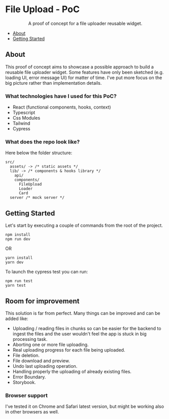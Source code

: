 # File Upload - PoC
<p align="center">
  A proof of concept for a file uploader reusable widget.
</p>

- [About](#about)
- [Getting Started](#getting-started)

## About

This proof of concept aims to showcase a possible approach to build a reusable file uploader widget. 
Some features have only been sketched (e.g. loading UI, error message UI) for matter of time. I've put more focus on the big picture rather than implementation details.

### What technologies have I used for this PoC?
-	React (functional components, hooks, context)
-	Typescript
-	Css Modules
-	Tailwind
- Cypress

### What does the repo look like?

Here below the folder structure:

```
src/
  assets/ -> /* static assets */
  lib/ -> /* components & hooks library */
    api/
    components/
      FileUpload
      Loader
      Card
  server /* mock server */
```

## Getting Started

Let's start by executing a couple of commands from the root of the project.

```
npm install
npm run dev
```

OR

```
yarn install
yarn dev
```

To launch the cypress test you can run:

```
npm run test
yarn test
```

## Room for improvement

This solution is far from perfect. Many things can be improved and can be added like:

- Uploading / reading files in chunks so can be easier for the backend to ingest the files and the user wouldn't feel the app is stuck in big processing task.
- Aborting one or more file uploading.
- Real uploading progress for each file being uploaded.
- File deletion.
- File download and preview.
- Undo last uploading operation.
- Handling properly the uploading of already existing files.
- Error Boundary.
- Storybook.

### Browser support

I've tested it on Chrome and Safari latest version, but might be working also in other browsers as well.
